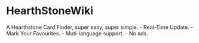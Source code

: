 # HearthStoneWiki
A Hearthstone Card Finder, super easy,  super simple. - Real-Time Update. - Mark Your Favourites. - Muti-language support. - No ads.
